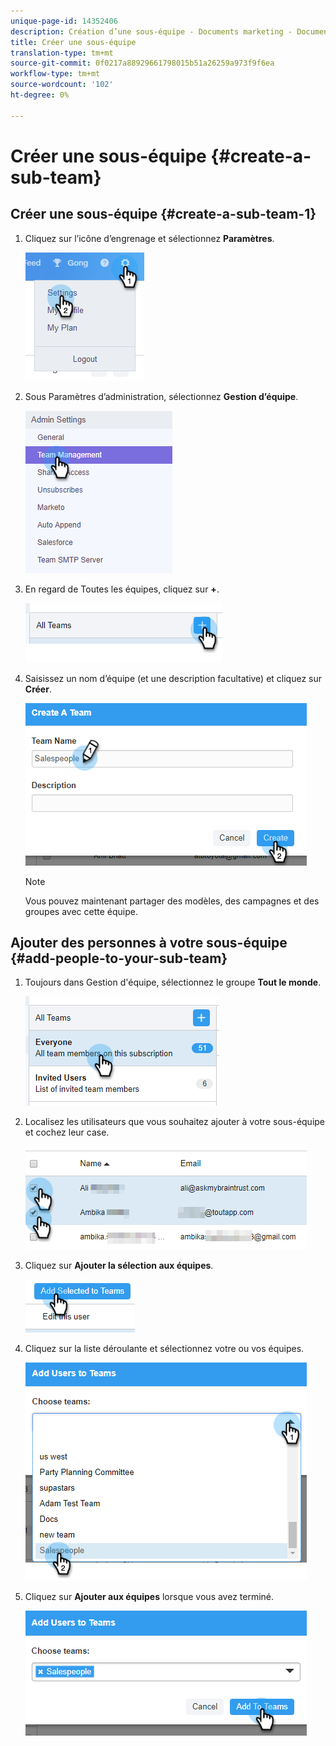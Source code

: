 ```yaml
---
unique-page-id: 14352406
description: Création d’une sous-équipe - Documents marketing - Documentation du produit
title: Créer une sous-équipe
translation-type: tm+mt
source-git-commit: 0f0217a88929661798015b51a26259a973f9f6ea
workflow-type: tm+mt
source-wordcount: '102'
ht-degree: 0%

---
```



# Créer une sous-équipe {#create-a-sub-team}

## Créer une sous-équipe {#create-a-sub-team-1}

1. Cliquez sur l’icône d’engrenage et sélectionnez **Paramètres**.

   ![](assets/one-1.png)

1. Sous Paramètres d’administration, sélectionnez **Gestion d’équipe**.

   ![](assets/two-1.png)

1. En regard de Toutes les équipes, cliquez sur **+**.

   ![](assets/three-1.png)

1. Saisissez un nom d’équipe (et une description facultative) et cliquez sur **Créer**.

   ![](assets/four-1.png)

   >[!NOTE]
   >
   >Vous pouvez maintenant partager des modèles, des campagnes et des groupes avec cette équipe.

## Ajouter des personnes à votre sous-équipe {#add-people-to-your-sub-team}

1. Toujours dans Gestion d&#39;équipe, sélectionnez le groupe **Tout le monde**.

   ![](assets/five-1.png)

1. Localisez les utilisateurs que vous souhaitez ajouter à votre sous-équipe et cochez leur case.

   ![](assets/six.png)

1. Cliquez sur **Ajouter la sélection aux équipes**.

   ![](assets/seven.png)

1. Cliquez sur la liste déroulante et sélectionnez votre ou vos équipes.

   ![](assets/eight.png)

1. Cliquez sur **Ajouter aux équipes** lorsque vous avez terminé.

   ![](assets/nine.png)
